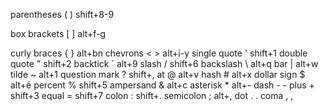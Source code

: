 parentheses ( ) shift+8-9


box brackets [ ] alt+f-g


curly braces { } alt+bn
chevrons < > alt+í-y
single quote ' shift+1
double quote " shift+2
backtick ´ alt+9
slash / shift+6
backslash \ alt+q
bar | alt+w
tilde ~ alt+1
question mark ? shift+,
at @ alt+v
hash # alt+x
dollar sign $ alt+é
percent % shift+5
ampersand & alt+c
asterisk * alt+-
dash - -
plus + shift+3
equal = shift+7
colon : shift+.
semicolon ; alt+,
dot . .
coma , ,
